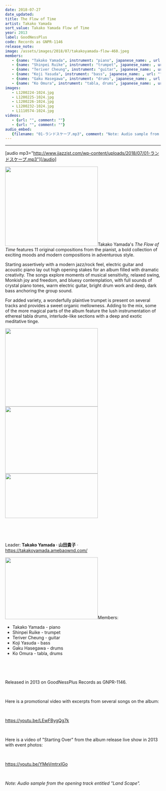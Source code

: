 ```yaml
---
date: 2018-07-27
date_updated: 
title: The Flow of Time
artist: Takako Yamada
sort_value: Takako Yamada Flow of Time
year: 2013
label: GoodNessPlus
code: Records as GNPR-1146
release_note:
image: /assets/images/2018/07/takakoyamada-flow-460.jpeg
members:
   - {name: "Takako Yamada", instrument: "piano", japanese_name: , url: ""}
   - {name: "Shinpei Ruike", instrument: "trumpet", japanese_name: , url: ""}
   - {name: "Teriver Cheung", instrument: "guitar", japanese_name: , url: ""}
   - {name: "Koji Yasuda", instrument: "bass", japanese_name: , url: ""}
   - {name: "Gaku Hasegawa", instrument: "drums", japanese_name: , url: ""}
   - {name: "Ko Omura", instrument: "tabla, drums", japanese_name: , url: ""}
images: 
   - L1200224-1024.jpg
   - L1200225-1024.jpg
   - L1200226-1024.jpg
   - L1200232-1024.jpg
   - L1110574-1024.jpg
videos: 
   - {url: "", comment: ""}
   - {url: "", comment: ""}
audio_embed:
   {filename: "01-ランドスケープ.mp3", comment: "Note: Audio sample from the opening track entitled \"Land Scape\":"}
---
```

---
[audio mp3="http://www.jjazzist.com/wp-content/uploads/2018/07/01-ランドスケープ.mp3"][/audio]

<a href="http://www.jjazzist.com/wp-content/uploads/2018/07/L1200224.jpg"><img class="alignright size-medium wp-image-2119" src="http://www.jjazzist.com/wp-content/uploads/2018/07/L1200224-300x257.jpg" alt="" width="300" height="257" /></a>Takako Yamada's *The Flow of Time* features 11 original compositions from the pianist, a bold collection of exciting moods and modern compositions in adventurous style.

Starting assertively with a modern jazz/rock feel, electric guitar and acoustic piano lay out high opening stakes for an album filled with dramatic creativity. The songs explore moments of musical sensitivity, relaxed swing, Monkish joy and freedom, and bluesy contemplation, with full sounds of crystal piano tones, warm electric guitar, bright drum work and deep, dark bass anchoring the group sound.

For added variety, a wonderfully plaintive trumpet is present on several tracks and provides a sweet organic mellowness. Adding to the mix, some of the more magical parts of the album feature the lush instrumentation of ethereal tabla drums, interlude-like sections with a deep and exotic meditative tinge.

<a href="http://www.jjazzist.com/wp-content/uploads/2018/07/L1200225.jpg"><img class="alignnone size-medium wp-image-2120" src="http://www.jjazzist.com/wp-content/uploads/2018/07/L1200225-300x253.jpg" alt="" width="300" height="253" /></a><a href="http://www.jjazzist.com/wp-content/uploads/2018/07/L1200226.jpg"><img class="alignnone size-medium wp-image-2121" src="http://www.jjazzist.com/wp-content/uploads/2018/07/L1200226-300x217.jpg" alt="" width="300" height="217" /></a><a href="http://www.jjazzist.com/wp-content/uploads/2018/07/L1200232.jpg"><img class="alignnone size-medium wp-image-2122" src="http://www.jjazzist.com/wp-content/uploads/2018/07/L1200232-300x144.jpg" alt="" width="300" height="144" /></a>

&nbsp;

&nbsp;

Leader: <strong>Takako Yamada · 山田貴子</strong> · <a href="https://takakoyamada.amebaownd.com/">https://takakoyamada.amebaownd.com/</a>

<a href="http://www.jjazzist.com/wp-content/uploads/2018/07/L1110574.jpg"><img class="alignright size-medium wp-image-2118" src="http://www.jjazzist.com/wp-content/uploads/2018/07/L1110574-300x200.jpg" alt="" width="300" height="200" /></a>Members:
<ul>
 	<li>Takako Yamada - piano</li>
 	<li>Shinpei Ruike - trumpet</li>
 	<li>Teriver Cheung - guitar</li>
 	<li>Koji Yasuda - bass</li>
 	<li>Gaku Hasegawa - drums</li>
 	<li>Ko Omura - tabla, drums</li>
</ul>
&nbsp;

&nbsp;

Released in 2013 on GoodNessPlus Records as GNPR-1146.

&nbsp;

Here is a promotional video with excerpts from several songs on the album:

&nbsp;

https://youtu.be/LEwFBygQg7k

&nbsp;

Here is a video of "Starting Over" from the album release live show in 2013 with event photos:

&nbsp;

https://youtu.be/YMeVmtrxIGo

&nbsp;

*Note: Audio sample from the opening track entitled "Land Scape".*

